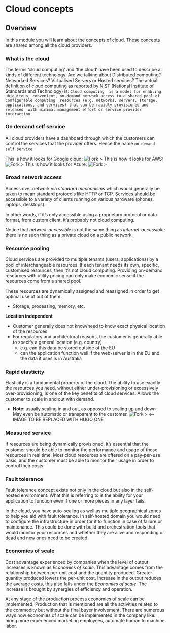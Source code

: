 # Cloud concepts

## Overview
In this module you will learn about the concepts of cloud. These concepts are shared among all the cloud providers.

### What is the cloud

The terms ‘cloud computing’ and ‘the cloud’ have been used to describe all kinds of different technology. Are we
talking about Distributed computing? Networked Services? Virtualised Servers or Hosted services? The actual
definition of cloud computing as reported by NIST (National Institute of Standards and Technology) is: `Cloud computing 
is a model for enabling ubiquitous, convenient, on-demand network access to a shared pool of configurable computing 
resources (e.g. networks, servers, storage, applications, and services) that can be rapidly provisioned and released 
with minimal management effort or service provider interaction`

### On demand self service

All cloud providers have a dashboard through which the customers can control the services that the provider offers. 
Hence the name `on demand self service`.

This is how it looks for Google cloud:
![Fork >](https://imgur.com/lwJQt2C.png)
This is how it looks for AWS:
![Fork >](https://imgur.com/cnqjq2M.png)
This is how it looks for Azure:
![Fork >](https://imgur.com/cK3lnGv.png)

### Broad network access

Access over network via *standard mechanisms* which would generally be taken to mean standard protocols like HTTP or 
TCP. Services should be accessible to a variety of clients running on various hardware (phones, laptops, desktops).

In other words, if it’s only accessible using a proprietary protocol or data format, from custom client, it’s probably 
not cloud computing. 

Notice that *network-accessible* is not the same thing as *internet-accessible*; there is no such thing as a private 
cloud on a public network.

### Resource pooling

Cloud services are provided to multiple tenants (users, applications) by a pool of interchangeable resources. If each 
tenant needs its own, specific, customised resources, then it’s not cloud computing. Providing on-demand resources with 
utility pricing can only make economic sense if the resources come from a shared pool.

These resources are dynamically assigned and reassigned in order to get optimal use of out of them. 
* Storage, processing, memory, etc.

**Location independent**
* Customer generally does not know/need to know exact physical location of the resources
* For regulatory and architectural reasons, the customer is generally able to specify a general location (e.g. country)
    * e.g. can this data be stored outside of the EU
    * can the application function well if the web-server is in the EU and the data it uses is in Australia
    
### Rapid elasticity

Elasticity is a fundamental property of the cloud. The ability to use exactly the resources you need, without either 
under-provisioning or excessively over-provisioning, is one of the key benefits of cloud services. Allows the customer 
to scale in and out with demand. 
* **Note**: usually scaling in and out, as opposed to scaling up and down
May even be automatic or transparent to the customer.
![Fork >](https://images.slideplayer.com/20/5990497/slides/slide_12.jpg) <-- IMAGE TO BE REPLACED WITH HUGO ONE

### Measured service

If resources are being dynamically provisioned, it’s essential that the customer should be able to monitor the 
performance and usage of those resources in real time. Most cloud resources are offered on a pay-per-use basis, and the 
customer must be able to monitor their usage in order to control their costs.

### Fault tolerance

Fault tolerance concept exists not only in the cloud but also in the self-hosted environment. What this is referring to 
is the ability for your application to function even if one or more pieces in any layer fails.

In the cloud, you have auto-scaling as well as multiple geographical zones to help you aid with fault tolerance. In
 self-hosted domain you would need to configure the infrastructure in order for it to function in case of failure or
 maintenance. This could be done with build and orchestration tools that would monitor your resources and whether
  they are alive and responding or dead and new ones need to be created.

### Economies of scale

Cost advantage experienced by companies when the level of output increases is known as *Economies of scale*. This
 advantage comes from the relationship between per-unit cost and the quantity produced. Greater quantity produced
  lowers the per-unit cost. Increase in the output reduces the average costs, this also falls under the *Economies of 
  scale*. The increase is brought by synergies of efficiency and operation.
  
At any stage of the production process economies of scale can be implemented. Production that is mentioned are all the 
activities related to the commodity but without the final buyer involvement. There are numerous ways how economies of
 scale can be implemented in the company like: hiring more experienced marketing employees, automate human to machine
  labor.
  
